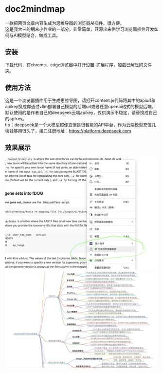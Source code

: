 # doc2mindmap
一款把网页文章内容生成为思维导图的浏览器AI插件，很方便。  
这是我大三的期末小作业的一部分，非常简单，开源出来供学习浏览器插件开发如何与AI模型结合，做成工具。

## 安装
下载代码，在chrome、edge浏览器中打开设置-扩展程序，加载已解压的文件夹。

## 使用方法
这是一个浏览器插件用于生成思维导图，请打开content.js代码将其中的apiurl和apikey换成你通过vllm部署自己模型的后端url或者任意openai格式的模型后端。默认使用的是作者自己的deepseek云端apikey，仅供演示不稳定，请替换成自己的apikey。  
tip：deepseek是一个大模型超便宜但是很智能的API平台，作为云端模型充值几块钱够用很久了，接口注册地址：https://platform.deepseek.com 

## 效果展示
![alt text](assets/3014ef6c26c03498fc46c5439b97309d.png)
![alt text](assets/a8cbe5b0b51b65710f69a937a4154041.png)